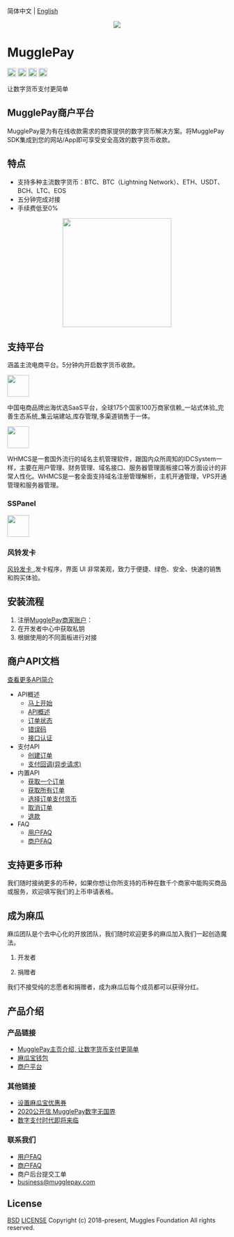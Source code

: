 简体中文 | [English](/README.md)

<p align="center">
  <a href=" https://www.mugglepay.com">
    <img src="https://dcdn.mugglepay.com/dt/pay/logo/mplogo1.png" />
  </a>
</p>

# MugglePay

<img src="http://dcdn.mugglepay.com/pay/media/git/git-license.png" height="20px" /></a>
<img src="http://dcdn.mugglepay.com/pay/media/git/git-build.png" height="20px" /></a>
<img src="http://dcdn.mugglepay.com/pay/media/git/git-codecov.png" height="20px" /></a>
<img src="http://dcdn.mugglepay.com/pay/media/git/git-build.png" height="20px" /></a>

让数字货币支付更简单

## MugglePay商户平台
MugglePay是为有在线收款需求的商家提供的数字货币解决方案。将MugglePay SDK集成到您的网站/App即可享受安全高效的数字货币收款。

## 特点
 - 支持多种主流数字货币：BTC、BTC（Lightning Network）、ETH、USDT、BCH、LTC、EOS
 - 五分钟完成对接
 - 手续费低至0%

<p align="center">
<img src="https://dcdn.mugglepay.com/pay/media/git/cryptos.png" width="250px"/>
</p>

## 支持平台

涵盖主流电商平台。5分钟内开启数字货币收款。


<a href="https://medium.com/@mugglepay/mugglepay-crypto-payment-plugin-launches-on-shopify-6904f3c3eca">
<img src="https://dcdn.mugglepay.com/pay/media/git/shopify.png" height="50px" style="padding-right: 50px;"/>  
</a>

中国电商品牌出海优选SaaS平台，全球175个国家100万商家信赖_一站式体验_完善生态系统_集云端建站,库存管理,多渠道销售于一体。


<a href="https://github.com/bitpaydev/bitpayxForWHMCS">
<img src="https://dcdn.mugglepay.com/pay/media/git/whmcs.png" height="50px" style="padding-right: 50px;"/>
</a>

WHMCS是一套国外流行的域名主机管理软件，跟国内众所周知的IDCSystem一样，主要在用户管理、财务管理、域名接口、服务器管理面板接口等方面设计的非常人性化。WHMCS是一套全面支持域名注册管理解析，主机开通管理，VPS开通管理和服务器管理。



### SSPanel

<a href="https://github.com/bitpaydev/bitpayx/tree/master/bitpayx">
<img src="https://dcdn.mugglepay.com/pay/media/git/sspanel.png" height="50px" style="padding-right: 50px;"/>
</a>

### 风铃发卡
<a href="https://github.com/Tai7sy/card-gateway/tree/master/Pay/MugglePay">
风铃发卡
</a>,发卡程序，界面 UI 非常美观，致力于便捷、绿色、安全、快速的销售和购买体验。



## 安装流程
1. 注册[MugglePay商家账户](https://merchants.mugglepay.com/user/register?ref=MP37E56967)：
2. 在开发者中心中获取私钥
3. 根据使用的不同面板进行对接


## 商户API文档

[查看更多API简介](/API)
  - API概述
    - [马上开始](/API/faq/GetStarted.md)
    - [API概述](/API/faq/Overview.md)
    - [订单状态](/API/basic/OrderStatus.md)
    - [错误码](/API/basic/ErrorCodes.md)
    - [接口认证](/API/basic/Authentication.md)
  - 支付API
    - [创建订单](/API/order/CreateOrder.md)
    - [支付回调(异步请求)](/API/order/PaymentCallback.md)
  - 内置API
    - [获取一个订单](/API/order/GetOrder.md)
    - [获取所有订单](/API/order/GetOrders.md)
    - [选择订单支付货币](/API/order/CheckoutOrder.md)
    - [取消订单](/API/order/CancelOrder.md)
    - [退款](/API/order/Refund.md)
  - FAQ
    - [用户FAQ](/API/faq/CustomerFAQ.md)
    - [商户FAQ](/API/faq/MerchantFAQ.md)

## 支持更多币种
我们随时接纳更多的币种，如果你想让你所支持的币种在数千个商家中能购买商品或服务，欢迎填写我们的上币申请表格。

## 成为麻瓜
麻瓜团队是个去中心化的开放团队，我们随时欢迎更多的麻瓜加入我们一起创造魔法。

1. 开发者

2. 捐赠者

我们不接受纯的志愿者和捐赠者，成为麻瓜后每个成员都可以获得分红。


## 产品介绍

### 产品链接

 - [MugglePay主页介绍, 让数字货币支付更简单](https://www.mugglepay.com)
 - [麻瓜宝钱包](https://wallet.mugglepay.com)
 - [商户平台](https://merchants.mugglepay.com)

### 其他链接

 - [设置麻瓜宝优惠券](/blogs/coupon.md)
 - [2020公开信 MugglePay数字无国界](/blogs/ALetterTo2020.md)
 - [数字支付时代即将来临](/blogs/DigitalPayment.md)

### 联系我们
 - [用户FAQ](/API/faq/CustomerFAQ.md)
 - [商户FAQ](/API/faq/MerchantFAQ.md)
 - 商户后台提交工单
 - business@mugglepay.com

## License
[BSD](https://www.wikiwand.com/en/BSD_licenses)
[LICENSE](/LICENSE)
Copyright (c) 2018-present, Muggles Foundation All rights reserved.
